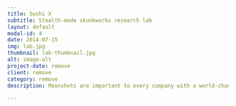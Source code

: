 ```yaml
---
title: Sushi X
subtitle: Stealth-mode skunkworks research lab
layout: default
modal-id: 4
date: 2014-07-15
img: lab.jpg
thumbnail: lab-thumbnail.jpg
alt: image-alt
project-date: remove
client: remove
category: remove
description: Moonshots are important to every company with a world-changing mission. SushiX is a secretive research facility developing the next generation of highly-disruptive products and services for the Sushi Warehaus family of companies. 

---
```

